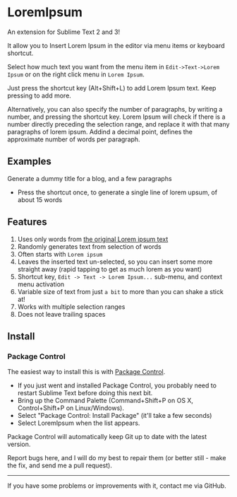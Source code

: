 # LoremIpsum

An extension for Sublime Text 2 and 3!

It allow you to Insert Lorem Ipsum in the editor via menu items or keyboard shortcut.

Select how much text you want from the menu item in `Edit->Text->Lorem Ipsum` or on the right click menu in `Lorem Ipsum`.

Just press the shortcut key (Alt+Shift+L) to add Lorem Ipsum text. Keep pressing to add more.

Alternatively, you can also specify the number of paragraphs, by writing a number, and pressing the shortcut key. Lorem Ipsum will check if there is a number directly preceding the selection range, and replace it with that many paragraphs of lorem ipsum. Addind a decimal point, defines the approximate number of words per paragraph.

## Examples

Generate a dummy title for a blog, and a few paragraphs

- Press the shortcut once, to generate a single line of lorem upsum, of about 15 words

## Features

1. Uses only words from [the original Lorem ipsum text](http://www.lipsum.com/)
2. Randomly generates text from selection of words
3. Often starts with `Lorem ipsum`
4. Leaves the inserted text un-selected, so you can insert some more straight away (rapid tapping to get as much lorem as you want)
5. Shortcut key, `Edit -> Text -> Lorem Ipsum...` sub-menu, and context menu activation
6. Variable size of text from just `a bit` to more than you can shake a stick at!
8. Works with multiple selection ranges
9. Does not leave trailing spaces

## Install

### Package Control

The easiest way to install this is with [Package Control](http://wbond.net/sublime\_packages/package\_control).

 * If you just went and installed Package Control, you probably need to restart Sublime Text before doing this next bit.
 * Bring up the Command Palette (Command+Shift+P on OS X, Control+Shift+P on Linux/Windows).
 * Select "Package Control: Install Package" (it'll take a few seconds)
 * Select LoremIpsum when the list appears.

Package Control will automatically keep Git up to date with the latest version.

Report bugs here, and I will do my best to repair them (or better still - make the fix, and send me a pull request).

---

If you have some problems or improvements with it, contact me via GitHub.
